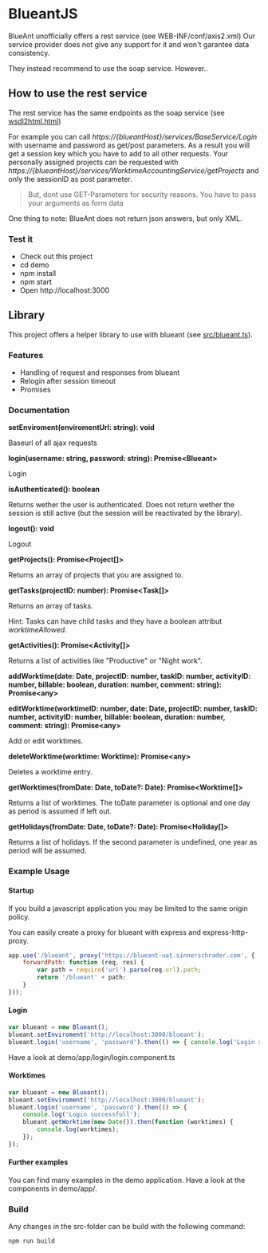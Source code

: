 # BlueantJS

BlueAnt unofficially offers a rest service (see WEB-INF/conf/axis2.xml)
Our service provider does not give any support for it and won't garantee data consistency.

They instead recommend to use the soap service. However..

## How to use the rest service
The rest service has the same endpoints as the soap service (see [wsdl2html.html](https://git.sinnerschrader.com/blueant/BlueantJS/raw/master/wsdl2html.html))

For example you can call _https://{blueantHost}/services/BaseService/Login_ with username and password as get/post parameters.
As a result you will get a session key which you have to add to all other requests.
Your personally assigned projects can be requested with _https://{blueantHost}/services/WorktimeAccountingService/getProjects_ and only the 
sessionID as post parameter.

> But, dont use GET-Parameters for security reasons. You have to pass your arguments as form data

One thing to note: BlueAnt does not return json answers, but only XML.

### Test it
* Check out this project
* cd demo
* npm install
* npm start
* Open http://localhost:3000

## Library
This project offers a helper library to use with blueant (see [src/blueant.ts](https://git.sinnerschrader.com/blueant/BlueantJS/blob/master/src/blueant.ts)).

### Features
* Handling of request and responses from blueant
* Relogin after session timeout
* Promises

### Documentation
**setEnviroment(enviromentUrl: string): void**

Baseurl of all ajax requests

**login(username: string, password: string): Promise\<Blueant\>**

Login

**isAuthenticated(): boolean**

Returns wether the user is authenticated.
Does not return wether the session is still active (but the session will be reactivated by the library).

**logout(): void**

Logout

**getProjects(): Promise\<Project[]\>**

Returns an array of projects that you are assigned to.

**getTasks(projectID: number): Promise\<Task[]\>**

Returns an array of tasks.

Hint: Tasks can have child tasks and they have a boolean attribut _worktimeAllowed_.

**getActivities(): Promise\<Activity[]\>**

Returns a list of activities like "Productive" or "Night work".

**addWorktime(date: Date, projectID: number, taskID: number, activityID: number, billable: boolean, duration: number, comment: string): Promise\<any\>**

**editWorktime(worktimeID: number, date: Date, projectID: number, taskID: number, activityID: number, billable: boolean, duration: number, comment: string): Promise\<any\>**

Add or edit worktimes.

**deleteWorktime(worktime: Worktime): Promise\<any\>**

Deletes a worktime entry.

**getWorktimes(fromDate: Date, toDate?: Date): Promise\<Worktime[]\>**

Returns a list of worktimes. The toDate parameter is optional and one day as period is assumed if left out.

**getHolidays(fromDate: Date, toDate?: Date): Promise\<Holiday[]\>**

Returns a list of holidays. If the second parameter is undefined, one year as period will be assumed.

### Example Usage

#### Startup
If you build a javascript application you may be limited to the same origin policy.

You can easily create a proxy for blueant with express and express-http-proxy.

```javascript
app.use('/blueant', proxy('https://blueant-uat.sinnerschrader.com', {
    forwardPath: function (req, res) {
        var path = require('url').parse(req.url).path;
        return '/blueant' + path;
    }
}));
```

#### Login
```javascript
var blueant = new Blueant();
blueant.setEnviroment('http://localhost:3000/blueant');
blueant.login('username', 'password').then(() => { console.log('Login successfull'); });
```
Have a look at demo/app/login/login.component.ts

#### Worktimes
```javascript
var blueant = new Blueant();
blueant.setEnviroment('http://localhost:3000/blueant');
blueant.login('username', 'password').then(() => {
    console.log('Login successfull');
    blueant.getWorktime(new Date()).then(function (worktimes) {
        console.log(worktimes);
    });
});

```

#### Further examples
You can find many examples in the demo application.
Have a look at the components in demo/app/.

### Build
Any changes in the src-folder can be build with the following command:

```bash
npm run build
```





